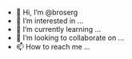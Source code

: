 - 👋 Hi, I’m @broserg
- 👀 I’m interested in ...
- 🌱 I’m currently learning ...
- 💞️ I’m looking to collaborate on ...
- 📫 How to reach me ...

<!---
broserg/broserg is a ✨ special ✨ repository because its `README.md` (this file) appears on your GitHub profile.
You can click the Preview link to take a look at your changes.
--->
